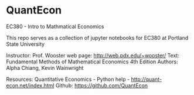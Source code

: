 # QuantEcon
EC380 - Intro to Mathmatical Economics

This repo serves as a collection of jupyter notebooks for EC380 at Portland State University

Instructor: Prof. Wooster 
web page: http://web.pdx.edu/~wooster/
Text: Fundamental Methods of Mathematical Economics 4th Edition Authors: Alpha Chiang, Kevin Wainwright 



Resources: 
Quantitative Economics - Python help - http://quant-econ.net/index.html 
Github: https://github.com/QuantEcon
